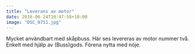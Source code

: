 ```yaml
---
title: "Leverans av motor"
date: 2016-06-24T10:47:58+10:00 
image: "DSC_0751.jpg"
---
```


Mycket användbart med skåpbuss. Här ses levereras av motor nummer två. Enkelt med hjälp av (Buss)gods. Förena nytta med nöje.
